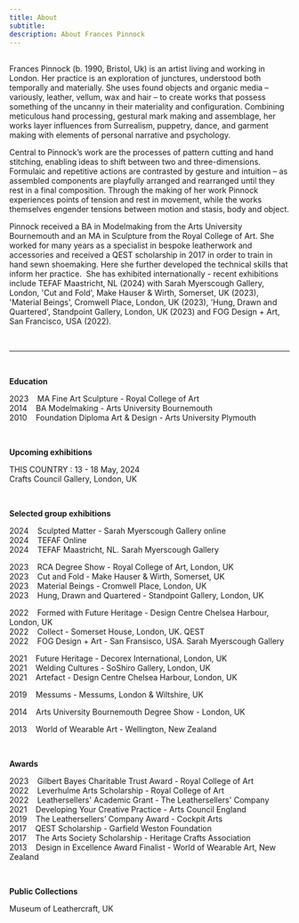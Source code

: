 ```yaml
---
title: About
subtitle: 
description: About Frances Pinnock
---
```



<br /> 
Frances Pinnock (b. 1990, Bristol, Uk) is an artist living and working in London. Her practice is an exploration of junctures, understood both temporally and materially. She uses found objects and organic media – variously, leather, vellum, wax and hair – to create works that possess something of the uncanny in their materiality and configuration. Combining meticulous hand processing, gestural mark making and assemblage, her works layer influences from Surrealism, puppetry, dance, and garment making with elements of personal narrative and psychology.   

Central to Pinnock’s work are the processes of pattern cutting and hand stitching, enabling ideas to shift between two and three-dimensions. Formulaic and repetitive actions are contrasted by gesture and intuition – as assembled components are playfully arranged and rearranged until they rest in a final composition. Through the making of her work Pinnock experiences points of tension and rest in movement, while the works themselves engender tensions between motion and stasis, body and object.

Pinnock received a BA in Modelmaking from the Arts University Bournemouth and an MA in Sculpture from the Royal College of Art. She worked for many years as a specialist in bespoke leatherwork and accessories and received a QEST scholarship in 2017 in order to train in hand sewn shoemaking. Here she further developed the technical skills that inform her practice.  She has exhibited internationally - recent exhibitions include TEFAF Maastricht, NL (2024) with Sarah Myerscough Gallery, London, 'Cut and Fold', Make Hauser & Wirth, Somerset, UK (2023), 'Material Beings', Cromwell Place, London, UK (2023), 'Hung, Drawn and Quartered', Standpoint Gallery, London, UK (2023) and FOG Design + Art, San Francisco, USA (2022).



<br /> 

  _________________________________________________________________________________________________________                     
 
 
<br />  


**Education**  

2023&nbsp;&nbsp;&nbsp; MA Fine Art Sculpture - Royal College of Art  
2014&nbsp;&nbsp;&nbsp; BA Modelmaking - Arts University Bournemouth  
2010&nbsp;&nbsp;&nbsp; Foundation Diploma Art & Design - Arts University Plymouth  

<br />
 

**Upcoming exhibitions**  


THIS COUNTRY : 13 - 18 May, 2024  
Crafts Council Gallery, London, UK  

<br />
 

**Selected group exhibitions**  

2024&nbsp;&nbsp;&nbsp; Sculpted Matter - Sarah Myerscough Gallery online  
2024&nbsp;&nbsp;&nbsp; TEFAF Online  
2024&nbsp;&nbsp;&nbsp; TEFAF Maastricht, NL. Sarah Myerscough Gallery  

2023&nbsp;&nbsp;&nbsp; RCA Degree Show - Royal College of Art, London, UK  
2023&nbsp;&nbsp;&nbsp; Cut and Fold - Make Hauser & Wirth, Somerset, UK  
2023&nbsp;&nbsp;&nbsp; Material Beings - Cromwell Place, London, UK  
2023&nbsp;&nbsp;&nbsp; Hung, Drawn and Quartered - Standpoint Gallery, London, UK  

2022&nbsp;&nbsp;&nbsp; Formed with Future Heritage - Design Centre Chelsea Harbour, London, UK  
2022&nbsp;&nbsp;&nbsp; Collect - Somerset House, London, UK. QEST  
2022&nbsp;&nbsp;&nbsp; FOG Design + Art - San Fransisco, USA. Sarah Myerscough Gallery   

2021&nbsp;&nbsp;&nbsp; Future Heritage - Decorex International, London, UK  
2021&nbsp;&nbsp;&nbsp; Welding Cultures - SoShiro Gallery, London, UK  
2021&nbsp;&nbsp;&nbsp; Artefact - Design Centre Chelsea Harbour, London, UK  

2019&nbsp;&nbsp;&nbsp; Messums - Messums, London & Wiltshire, UK  

2014&nbsp;&nbsp;&nbsp; Arts University Bournemouth Degree Show - London, UK  

2013&nbsp;&nbsp;&nbsp; World of Wearable Art - Wellington, New Zealand  

<br /> 

  
**Awards** 

2023&nbsp;&nbsp;&nbsp; Gilbert Bayes Charitable Trust Award - Royal College of Art  
2022&nbsp;&nbsp;&nbsp; Leverhulme Arts Scholarship - Royal College of Art   
2022&nbsp;&nbsp;&nbsp; Leathersellers' Academic Grant - The Leathersellers' Company   
2021&nbsp;&nbsp;&nbsp; Developing Your Creative Practice - Arts Council England  
2019&nbsp;&nbsp;&nbsp; The Leathersellers’ Company Award - Cockpit Arts  
2017&nbsp;&nbsp;&nbsp; QEST Scholarship - Garfield Weston Foundation  
2017&nbsp;&nbsp;&nbsp; The Arts Society Scholarship - Heritage Crafts Association  
2013&nbsp;&nbsp;&nbsp; Design in Excellence Award Finalist - World of Wearable Art, New Zealand  

<br />   


**Public Collections** 

Museum of Leathercraft, UK  

<br />  










